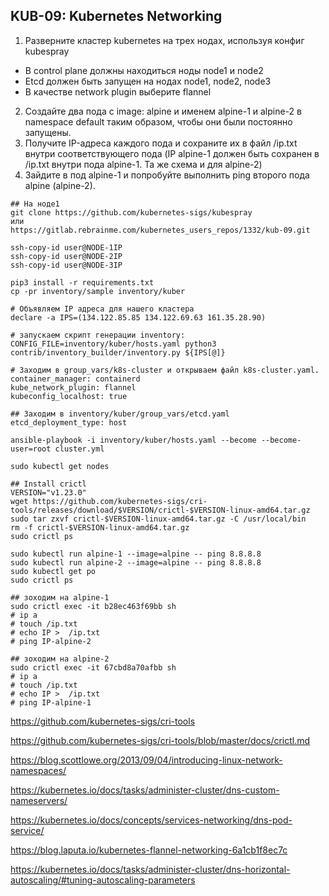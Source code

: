 ## KUB-09: Kubernetes Networking

1. Разверните кластер kubernetes на трех нодах, используя конфиг kubespray
* В control plane должны находиться ноды node1 и node2
* Etcd должен быть запущен на нодах node1, node2, node3
* В качестве network plugin выберите flannel
2. Создайте два пода с image: alpine и именем alpine-1 и alpine-2 в namespace default таким образом, чтобы они были постоянно запущены.
3. Получите IP-адреса каждого пода и сохраните их в файл /ip.txt внутри соответствующего пода (IP alpine-1 должен быть сохранен в /ip.txt внутри пода alpine-1. Та же схема и для alpine-2)
4. Зайдите в под alpine-1 и попробуйте выполнить ping второго пода alpine (alpine-2).

```
## На ноде1
git clone https://github.com/kubernetes-sigs/kubespray
или
https://gitlab.rebrainme.com/kubernetes_users_repos/1332/kub-09.git

ssh-copy-id user@NODE-1IP
ssh-copy-id user@NODE-2IP
ssh-copy-id user@NODE-3IP

pip3 install -r requirements.txt
cp -pr inventory/sample inventory/kuber

# Объявляем IP адреса для нашего кластера
declare -a IPS=(134.122.85.85 134.122.69.63 161.35.28.90)

# запускаем скрипт генерации inventory:
CONFIG_FILE=inventory/kuber/hosts.yaml python3 contrib/inventory_builder/inventory.py ${IPS[@]}

# Заходим в group_vars/k8s-cluster и открываем файл k8s-cluster.yaml.
container_manager: containerd
kube_network_plugin: flannel
kubeconfig_localhost: true

## Заходим в inventory/kuber/group_vars/etcd.yaml
etcd_deployment_type: host

ansible-playbook -i inventory/kuber/hosts.yaml --become --become-user=root cluster.yml

sudo kubectl get nodes

## Install crictl
VERSION="v1.23.0"
wget https://github.com/kubernetes-sigs/cri-tools/releases/download/$VERSION/crictl-$VERSION-linux-amd64.tar.gz
sudo tar zxvf crictl-$VERSION-linux-amd64.tar.gz -C /usr/local/bin
rm -f crictl-$VERSION-linux-amd64.tar.gz
sudo crictl ps

sudo kubectl run alpine-1 --image=alpine -- ping 8.8.8.8
sudo kubectl run alpine-2 --image=alpine -- ping 8.8.8.8
sudo kubectl get po
sudo crictl ps

## зоходим на alpine-1
sudo crictl exec -it b28ec463f69bb sh
# ip a
# touch /ip.txt
# echo IP >  /ip.txt
# ping IP-alpine-2

## зоходим на alpine-2
sudo crictl exec -it 67cbd8a70afbb sh
# ip a
# touch /ip.txt
# echo IP >  /ip.txt
# ping IP-alpine-1

```

https://github.com/kubernetes-sigs/cri-tools

https://github.com/kubernetes-sigs/cri-tools/blob/master/docs/crictl.md

https://blog.scottlowe.org/2013/09/04/introducing-linux-network-namespaces/

https://kubernetes.io/docs/tasks/administer-cluster/dns-custom-nameservers/

https://kubernetes.io/docs/concepts/services-networking/dns-pod-service/

https://blog.laputa.io/kubernetes-flannel-networking-6a1cb1f8ec7c

https://kubernetes.io/docs/tasks/administer-cluster/dns-horizontal-autoscaling/#tuning-autoscaling-parameters






